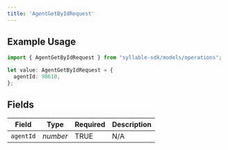 ```yaml
---
title: 'AgentGetByIdRequest'
---
```


## Example Usage

```typescript
import { AgentGetByIdRequest } from "syllable-sdk/models/operations";

let value: AgentGetByIdRequest = {
  agentId: 98610,
};
```

## Fields

| Field              | Type               | Required           | Description        |
| ------------------ | ------------------ | ------------------ | ------------------ |
| `agentId`          | *number*           | TRUE | N/A                |